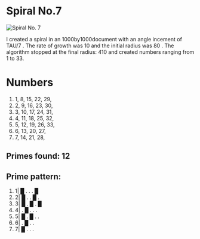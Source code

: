 # Spiral No.7

![Spiral No. 7](output/spiral_7/spiral_7.jpg)

I created a spiral in an 1000by1000document
with an angle incement of TAU/7
. The rate of growth was 10
and the initial radius was 80
. The algorithm stopped at the final radius: 410
and created numbers ranging from 1 to 33.
# Numbers
1. 1, 8, 15, 22, 29, 
1. 2, 9, 16, 23, 30, 
1. 3, 10, 17, 24, 31, 
1. 4, 11, 18, 25, 32, 
1. 5, 12, 19, 26, 33, 
1. 6, 13, 20, 27, 
1. 7, 14, 21, 28, 
## Primes found: 12

## Prime pattern:
1. 1| █  .  .  .  █ 
1. 2| █  .  .  █  . 
1. 3| █  .  █  .  █ 
1. 4| .  █  .  .  . 
1. 5| █  .  █  .  . 
1. 6| .  █  .  . 
1. 7| █  .  .  . 

